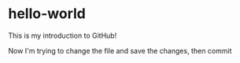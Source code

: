 # hello-world
This is my introduction to GitHub!

Now I'm trying to change the file and save the changes, then commit
